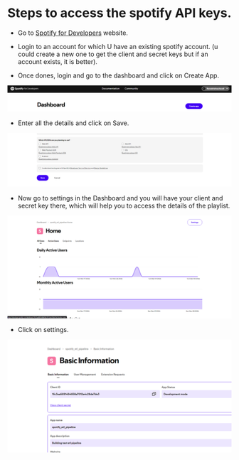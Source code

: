 # Steps to access the spotify API keys.

* Go to [Spotify for Developers](https://developer.spotify.com/) website.

* Login to an account for which U have an existing spotify account. (u could create a new one to get the client and secret keys but if an account exists, it is better).

* Once dones, login and go to the dashboard and click on Create App.

<img src="figs/dashboard.png">

* Enter all the details and click on Save.

<img src="figs/save_dashboard.png">

* Now go to settings in the Dashboard and you will have your client and secret key there, which will help you to access the details of the playlist.

<img src="figs/settings_dashboard.png">

* Click on settings.

<img src="figs/basic_info.png">